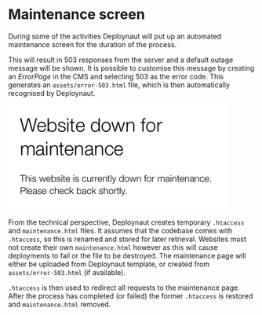 # Maintenance screen

During some of the activities Deploynaut will put up an automated maintenance screen for the duration of the process.

This will result in 503 responses from the server and a default outage message will be shown. It is possible
to customise this message by creating an *ErrorPage* in the CMS and selecting 503 as the error code. This generates an
`assets/error-503.html` file, which is then automatically recognised by Deploynaut.

![Default maintenance screen](_images/default-maintenance-screen.jpg)

From the technical perspective, Deploynaut creates temporary `.htaccess` and `maintenance.html` files. It assumes that
the codebase comes with `.htaccess`, so this is renamed and stored for later retrieval. Websites must not create their
own `maintenance.html` however as this will cause deployments to fail or the file to be destroyed. The maintenance page
will either be uploaded from Deploynaut template, or created from `assets/error-503.html` (if available).

`.htaccess` is then used to redirect all requests to the maintenance page. After the process has completed (or failed)
the former `.htaccess` is restored and `maintenance.html` removed.


